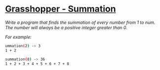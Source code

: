 #     [Grasshopper - Summation](https://www.codewars.com/kata/grasshopper-summation)

*Write a program that finds the summation of every number from 1 to num. The number will always be a positive integer greater than 0.*

*For example:*

```sh
ummation(2) -> 3
1 + 2

summation(8) -> 36
1 + 2 + 3 + 4 + 5 + 6 + 7 + 8
```